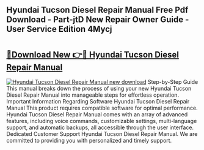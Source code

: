 ## Hyundai Tucson Diesel Repair Manual Free Pdf Download - Part-jtD New Repair Owner Guide - User Service Edition 4Mycj

# <h2><a href="http://bc5267.oget.top/?id=Hyundai+Tucson+Diesel+Repair+Manual">🔗Download New 👉🔴 Hyundai Tucson Diesel Repair Manual</a></h2>

[![Hyundai Tucson Diesel Repair Manual new download](https://i.imgur.com/5g1atiW.png)](http://bc5267.oget.top/?id=Hyundai+Tucson+Diesel+Repair+Manual)
Step-by-Step Guide This manual breaks down the process of using your new Hyundai Tucson Diesel Repair Manual into manageable steps for effortless operation. Important Information Regarding Software Hyundai Tucson Diesel Repair Manual This product requires compatible software for optimal performance. Hyundai Tucson Diesel Repair Manual comes with an array of advanced features, including voice commands, customizable settings, multi-language support, and automatic backups, all accessible through the user interface. Dedicated Customer Support Hyundai Tucson Diesel Repair Manual. We are committed to providing you with personalized and timely support.
